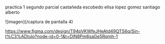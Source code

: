 practica 1 segundo parcial
castañeda escobedo elisa
lopez gomez santiago alberto

![imagen](/captura de pantalla 4)

https://www.figma.com/design/T94pVKWfeJHeAtd49QTS6q/Sin-t%C3%ADtulo?node-id=0-1&t=DlN8Pm6saGe5Rqmh-1
